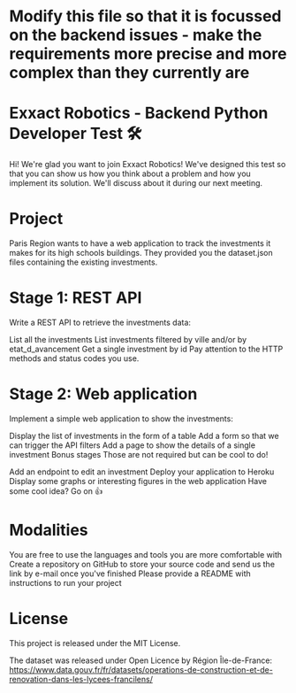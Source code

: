 
# Modify this file so that it is focussed on the backend issues - make the requirements more precise and more complex than they currently are

# Exxact Robotics - Backend Python Developer Test 🛠
Hi! We're glad you want to join Exxact Robotics! We've designed this test so that you can show us how you think about a problem and how you implement its solution. We'll discuss about it during our next meeting.

# Project
Paris Region wants to have a web application to track the investments it makes for its high schools buildings. They provided you the dataset.json files containing the existing investments.

# Stage 1: REST API
Write a REST API to retrieve the investments data:

List all the investments
List investments filtered by ville and/or by etat_d_avancement
Get a single investment by id
Pay attention to the HTTP methods and status codes you use.

# Stage 2: Web application
Implement a simple web application to show the investments:

Display the list of investments in the form of a table
Add a form so that we can trigger the API filters
Add a page to show the details of a single investment
Bonus stages
Those are not required but can be cool to do!

Add an endpoint to edit an investment
Deploy your application to Heroku
Display some graphs or interesting figures in the web application
Have some cool idea? Go on 👍

# Modalities
You are free to use the languages and tools you are more comfortable with
Create a repository on GitHub to store your source code and send us the link by e-mail once you've finished
Please provide a README with instructions to run your project

# License
This project is released under the MIT License.

The dataset was released under Open Licence by Région Île-de-France: https://www.data.gouv.fr/fr/datasets/operations-de-construction-et-de-renovation-dans-les-lycees-francilens/
